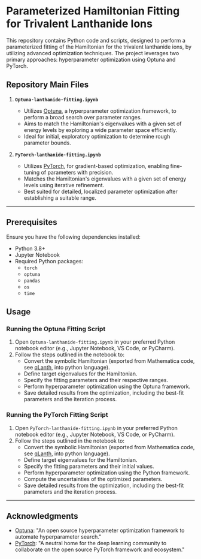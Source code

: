 # Parameterized Hamiltonian Fitting for Trivalent Lanthanide Ions

This repository contains Python code and scripts, designed to perform a parameterized fitting of the Hamiltonian for the trivalent lanthanide ions, by utilizing advanced optimization techniques. The project leverages two primary approaches: hyperparameter optimization using Optuna and PyTorch.

## Repository Main Files

1. **`Optuna-lanthanide-fitting.ipynb`**
   - Utilizes [Optuna](https://optuna.org/), a hyperparameter optimization framework, to perform a broad search over parameter ranges.
   - Aims to match the Hamiltonian's eigenvalues with a given set of energy levels by exploring a wide parameter space efficiently.
   - Ideal for initial, exploratory optimization to determine rough parameter bounds.

2. **`PyTorch-lanthanide-fitting.ipynb`**
   - Utilizes [PyTorch](https://pytorch.org/), for gradient-based optimization, enabling fine-tuning of parameters with precision.
   - Matches the Hamiltonian's eigenvalues with a given set of energy levels using iterative refinement.
   - Best suited for detailed, localized parameter optimization after establishing a suitable range.

---

## Prerequisites

Ensure you have the following dependencies installed:

- Python 3.8+
- Jupyter Notebook
- Required Python packages:
  - `torch`
  - `optuna`
  - `pandas`
  - `os`
  - `time`

## Usage

### Running the Optuna Fitting Script

1. Open `Optuna-lanthanide-fitting.ipynb` in your preferred Python notebook editor (e.g., Jupyter Notebook, VS Code, or PyCharm).
2. Follow the steps outlined in the notebook to:
   - Convert the symbolic Hamiltonian (exported from Mathematica code, see [qLanth](https://github.com/zia-lab/qlanth), into python language).
   - Define target eigenvalues for the Hamiltonian.
   - Specify the fitting parameters and their respective ranges.
   - Perform hyperparameter optimization using the Optuna framework.
   - Save detailed results from the optimization, including the best-fit parameters and the iteration process.

### Running the PyTorch Fitting Script

1. Open `PyTorch-lanthanide-fitting.ipynb` in your preferred Python notebook editor (e.g., Jupyter Notebook, VS Code, or PyCharm).
2. Follow the steps outlined in the notebook to:
   - Convert the symbolic Hamiltonian (exported from Mathematica code, see [qLanth](https://github.com/zia-lab/qlanth), into python language).
   - Define target eigenvalues for the Hamiltonian.
   - Specify the fitting parameters and their initial values.
   - Perform hyperparameter optimization using the Python framework.
   - Compute the uncertainties of the optimized parameters.
   - Save detailed results from the optimization, including the best-fit parameters and the iteration process.


---

## Acknowledgments

- [Optuna](https://optuna.org/): "An open source hyperparameter optimization framework to automate hyperparameter search."
- [PyTorch](https://pytorch.org/): "A neutral home for the deep learning community to collaborate on the open source PyTorch framework and ecosystem."

